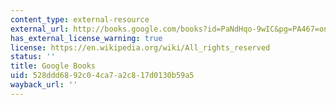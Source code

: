 ```yaml
---
content_type: external-resource
external_url: http://books.google.com/books?id=PaNdHqo-9wIC&pg=PA467=onepage
has_external_license_warning: true
license: https://en.wikipedia.org/wiki/All_rights_reserved
status: ''
title: Google Books
uid: 528ddd68-92c0-4ca7-a2c8-17d0130b59a5
wayback_url: ''
---
```

